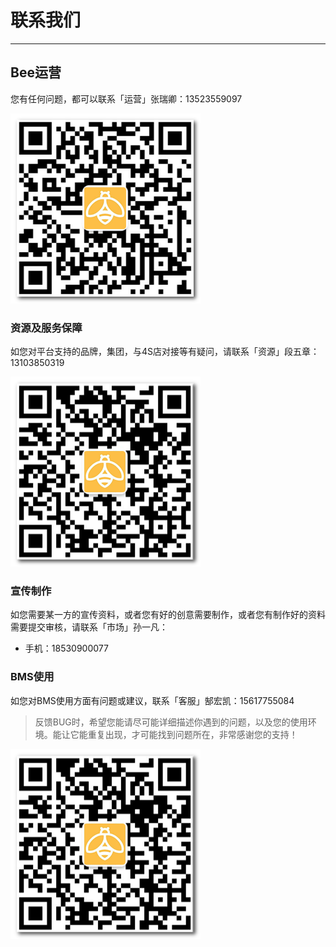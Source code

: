 # 联系我们

---

<extoc></extoc>

## Bee运营

您有任何问题，都可以联系「运营」张瑞卿：13523559097

![](/assets/二维码-张瑞卿.png)

### 资源及服务保障

如您对平台支持的品牌，集团，与4S店对接等有疑问，请联系「资源」段五章：13103850319

![](/assets/二维码-郜宏凯.png)

### 宣传制作

如您需要某一方的宣传资料，或者您有好的创意需要制作，或者您有制作好的资料需要提交审核，请联系「市场」孙一凡：

* 手机：18530900077

### BMS使用

如您对BMS使用方面有问题或建议，联系「客服」郜宏凯：15617755084

> 反馈BUG时，希望您能请尽可能详细描述你遇到的问题，以及您的使用环境。能让它能重复出现，才可能找到问题所在，非常感谢您的支持！

![](/assets/二维码-郜宏凯.png)


